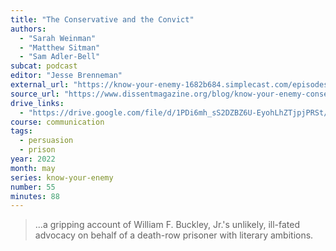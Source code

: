 ```yaml
---
title: "The Conservative and the Convict"
authors:
  - "Sarah Weinman"
  - "Matthew Sitman"
  - "Sam Adler-Bell"
subcat: podcast
editor: "Jesse Brenneman"
external_url: "https://know-your-enemy-1682b684.simplecast.com/episodes/w-sarah-weinman-8Nfqt3yg"
source_url: "https://www.dissentmagazine.org/blog/know-your-enemy-conservative-convict-sarah-weinman/"
drive_links:
  - "https://drive.google.com/file/d/1PDi6mh_sS2DZBZ6U-EyohLhZTjpjPRSt/view?usp=drivesdk"
course: communication
tags:
  - persuasion
  - prison
year: 2022
month: may
series: know-your-enemy
number: 55
minutes: 88
---
```


> ...a gripping account of William F. Buckley, Jr.'s unlikely, ill-fated advocacy on behalf of a death-row prisoner with literary ambitions.
